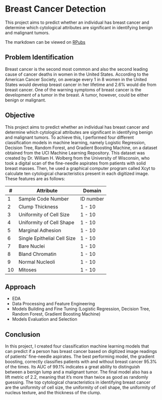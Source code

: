 # Breast Cancer Detection
This project aims to predict whether an individual has breast cancer and determine which cytological attributes are significant in identifying benign and malignant tumors.

The markdown can be viewed on [RPubs](https://rpubs.com/jazzmine/breast-cancer-ml)

## Problem Identification
Breast cancer is the second most common and also the second leading cause of cancer deaths in women in the United States. According to the American Cancer Society, on average every 1 in 8 women in the United States would develop breast cancer in her lifetime and 2.6% would die from breast cancer. One of the warning symptoms of breast cancer is the development of a tumor in the breast. A tumor, however, could be either benign or malignant.

## Objective
This project aims to predict whether an individual has breast cancer and determine which cytological attributes are significant in identifying benign and malignant tumors. To achieve this, I performed four different classification models in machine learning, namely Logistic Regression, Decision Tree, Random Forest, and Gradient Boosting Machine, on a dataset obtained from the UCI Machine Learning Repository. This dataset was created by Dr. William H. Wolberg from the University of Wisconsin, who took a digital scan of the fine-needle aspirates from patients with solid breast masses. Then, he used a graphical computer program called Xcyt to calculate ten cytological characteristics present in each digitized image. These features are as follows:

| #  | Attribute                     | Domain   |
|----|-------------------------------|----------|
| 1  | Sample Code Number            | ID number|
| 2  | Clump Thickness               | 1 - 10   |
| 3  | Uniformity of Cell Size       | 1 - 10   |
| 4  | Uniformity of Cell Shape      | 1 - 10   |
| 5  | Marginal Adhesion             | 1 - 10   |
| 6  | Single Epithelial Cell Size   | 1 - 10   |
| 7  | Bare Nuclei                   | 1 - 10   |
| 8  | Bland Chromatin               | 1 - 10   |
| 9  | Normal Nucleoli               | 1 - 10   |
| 10 | Mitoses                       | 1 - 10   |

## Approach
- EDA
- Data Processing and Feature Engineering
- Models Building and Fine Tuning (Logistic Regression, Decision Tree, Random Forest, Gradient Boosting Machine)
- Models Evaluation and Selection
  
## Conclusion
In this project, I created four classification machine learning models that can predict if a person has breast cancer based on digitized image readings of patients’ fine-needle aspirates. The best performing model, the gradient boosting, correctly classifies patients with and without breast cancer 95.3% of the times. Its AUC of 99.1% indicates a great ability to distinguish between a benign lump and a malignant tumor. The final model also has a lift metric of 2.2, meaning that it’s more than twice as good as randomly guessing. 
The top cytological characteristics in identifying breast cancer are the uniformity of cell size, the uniformity of cell shape, the uniformity of nucleus texture, and the thickness of the clump.
